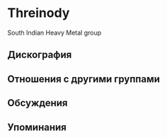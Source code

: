 # Threinody

South Indian Heavy Metal group

## Дискография


## Отношения с другими группами


## Обсуждения


## Упоминания

